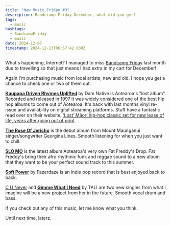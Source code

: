 ```yaml
---
title: "New Music Friday #3"
description: Bandcramp Friday December, what did you get?
tags:
  - music
hashtags:
  - BandcampFriday
  - music
date: 2024-12-07
timestamp: 2024-12-13T06:57:42.030Z
---
```


What's happening, Internet? I managed to miss [Bandcamp Friday](https://isitbandcampfriday.com/) last month due to travelling so that just means I had extra in my cart for December!

Again I'm purchasing music from local artists, new and old. I hope you get a chance to check one or two of them out.

[**Kaupapa Driven Rhymes Uplifted**](https://rpmvinylnz.bandcamp.com/album/kaupapa-driven-rhymes-uplifted) by Dam Native is Aotearoa's "lost album". Recorded and released in 1997 it was widely considered one of the best hip hop albums to come out of Aotearoa. It's back with last months vinyl re-issue and availability on digital streaming platforms. Stuff have a fantastic read over on their website, [‘Lost’ Māori hip-hop classic set for new lease of life, years after going out of print](https://www.stuff.co.nz/culture/350415089/lost-maori-hip-hop-classic-set-new-lease-life-years-after-going-out-print).

[**The Rose Of Jericho**](https://georgialines.bandcamp.com/album/the-rose-of-jericho) is the debut album from Mount Maunganui singer/songwriter Georgina Lines. Smooth listening for when you just want to chill.

[**SLO MO**](https://fatfreddysdrop.bandcamp.com/album/slo-mo) is the latest album Aotearoa's very own Fat Freddy's Drop. Fat Freddy's bring their afro rhythmic funk and reggae sound to a new album that they want to be your perfect sound track to this summer.

[**Soft Power**](https://fazerdaze.bandcamp.com/album/soft-power) by Fazerdaze is an indie pop record that is best enjoyed back to back.

[C U Never](https://talimusic.bandcamp.com/track/c-u-never) and **[Gimme What I Need](https://talimusic.bandcamp.com/track/gimme-what-i-need)** by TALI are two new singles from what I imagine will be a new project from her in the future. Smooth vocal drum and bass.

If you check out any of this music, let me know what you think.

Until next time, laterz.